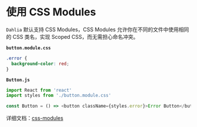 # 使用 CSS Modules

`Dahlia` 默认支持 CSS Modules，CSS Modules 允许你在不同的文件中使用相同的 CSS 类名，实现 Scoped CSS，而无需担心命名冲突。

**`button.module.css`**

```css
.error {
  background-color: red;
}
```

**`Button.js`**

```js
import React from 'react'
import styles from './button.module.css'

const Button = () => <button className={styles.error}>Error Button</button>
```

详细文档：[css-modules](https://github.com/css-modules/css-modules)
